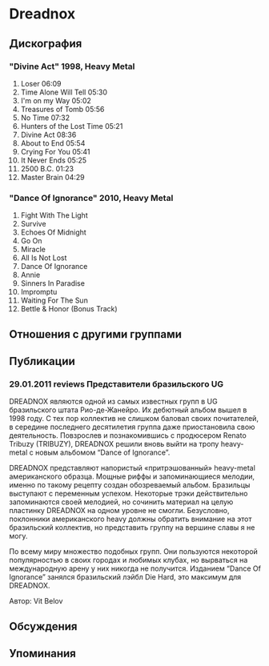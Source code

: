 # Dreadnox



## Дискография

### "Divine Act" 1998, Heavy Metal

1. Loser	06:09
2. Time Alone Will Tell	05:30
3. I'm on my Way	05:02
4. Treasures of Tomb	05:56
5. No Time	07:32
6. Hunters of the Lost Time	05:21
7. Divine Act	08:36
8. About to End	05:54
9. Crying For You	05:41
10. It Never Ends	05:25
11. 2500 B.C.	01:23	
12. Master Brain	04:29

### "Dance Of Ignorance" 2010, Heavy Metal

1. Fight With The Light		
2. Survive		
3. Echoes Of Midnight		
4. Go On		
5. Miracle		
6. All Is Not Lost		
7. Dance Of Ignorance		
8. Annie		
9. Sinners In Paradise		
10. Impromptu		
11. Waiting For The Sun		
12. Bettle & Honor (Bonus Track)


## Отношения с другими группами


## Публикации

### 29.01.2011 reviews Представители бразильского UG

<P>DREADNOX являются одной из самых известных групп в UG бразильского штата Рио-де-Жанейро. Их дебютный альбом вышел в 1998 году. С тех пор коллектив не слишком баловал своих почитателей, в середине последнего десятилетия группа даже приостановила свою деятельность. Повзрослев и познакомившись с продюсером Renato Tribuzy (TRIBUZY), DREADNOX решили вновь выйти на тропу heavy-metal с новым альбомом “Dance of Ignorance”.</P>
<P>DREADNOX представляют напористый «притрэшованный» heavy-metal американского образца. Мощные риффы и запоминающиеся мелодии, именно по такому рецепту создан обозреваемый альбом. Бразильцы выступают с переменным успехом. Некоторые трэки действительно запоминаются своей мелодией, но сочинить материал на целую пластинку DREADNOX на одном уровне не смогли. Безусловно, поклонники американского heavy должны обратить внимание на этот бразильский коллектив, но представить группу на вершине славы я не могу.</P>
<P>По всему миру множество подобных групп. Они пользуются некоторой популярностью в своих городах и любимых клубах, но вырваться на международную арену у них никогда не получится. Изданием “Dance Of Ignorance” занялся бразильский лэйбл Die Hard, это максимум для DREADNOX.</P>
Автор: Vit Belov


## Обсуждения


## Упоминания

